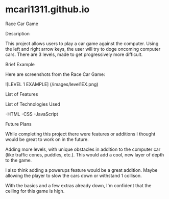# mcari1311.github.io
Race Car Game 

Description 

This project allows users to play a car game against the computer. Using the left and right arrow keys, the user will try to doge oncoming computer cars. There are 3 levels, made to get progressively more difficult. 

Brief Example

Here are screenshots from the Race Car Game:

![LEVEL 1 EXAMPLE] (/images/level1EX.png)

List of Features 

List of Technologies Used 

-HTML
-CSS
-JavaScript 

Future Plans 

While completing this project there were features or additions I thought would be great to work on in the future.

Adding more levels, with unique obstacles in addition to the computer car (like traffic cones, puddles, etc.). This would add a cool, new layer of depth to the game. 

I also think adding a powerups feature would be a great addition. Maybe allowing the player to slow the cars down or withstand 1 collison. 

With the basics and a few extras already down, I'm confident that the ceiling for this game is high. 